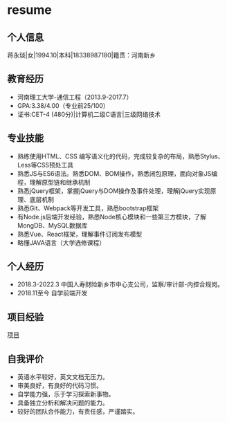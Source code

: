 # resume

## 个人信息
蒋永琰|女|1994.10|本科|18338987180|籍贯：河南新乡

## 教育经历
- 河南理工大学-通信工程（2013.9-2017.7）
- GPA:3.38/4.00（专业前25/100）
- 证书:CET-4 (480分)|计算机二级C语言|三级网络技术

## 专业技能
- 熟练使用HTML、CSS 编写语义化的代码，完成较复杂的布局，熟悉Stylus、Less等CSS预处工具
- 熟悉JS与ES6语法。熟悉DOM、BOM操作，熟悉闭包原理，面向对象JS编程，理解原型链和继承机制
- 熟悉jQuery框架，掌握jQuery与DOM操作及事件处理，理解jQuery实现原理、底层机制
- 熟悉Git、Webpack等开发工具，熟悉bootstrap框架
- 有Node.js后端开发经验，熟悉Node核心模块和一些第三方模块，了解MongDB、MySQL数据库
- 熟悉Vue、React框架，理解事件订阅发布模型
- 略懂JAVA语言（大学选修课程）

## 个人经历
- 2018.3-2022.3 中国人寿财险新乡市中心支公司，监察/审计部-内控合规岗。
- 2018.11至今 自学前端开发

## 项目经验
[项目](https://github.com/Yongyan-Jiang/resume/projects)

## 自我评价
- 英语水平较好，英文文档无压力。
-  审美良好，有良好的代码习惯。
- 自学能力强，乐于学习探索新事物。
- 具备独立分析和解决问题的能力。
- 较好的团队合作能力，有责任感，严谨踏实。

